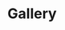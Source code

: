 ---
title: "Gallery"
description: "this is meta description"
draft: false
bg_image: "images/us/hai2.JPG"
---